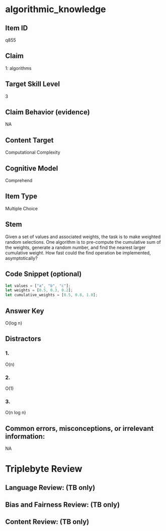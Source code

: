 # algorithmic_knowledge

## Item ID
q855

## Claim
1: algorithms

## Target Skill Level
3

## Claim Behavior (evidence)
NA

## Content Target
Computational Complexity

## Cognitive Model
Comprehend

## Item Type
Multiple Choice

## Stem
Given a set of values and associated weights, the task is to make weighted random selections. One algorithm is to pre-compute the cumulative sum of the weights, generate a random number, and find the nearest larger cumulative weight. How fast could the find operation be implemented, asymptotically?

## Code Snippet (optional)
```javascript
let values = ["a", "b", "c"];
let weights = [0.5, 0.3, 0.2];
let cumulative_weights = [0.5, 0.8, 1.0];
```

## Answer Key
O(log n)

## Distractors

### 1.
O(n)

### 2.
O(1)

### 3.
O(n log n)

## Common errors, misconceptions, or irrelevant information:
NA

# Triplebyte Review


## Language Review: (TB only)


## Bias and Fairness Review: (TB only)


## Content Review: (TB only)

